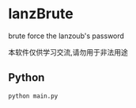 # lanzBrute
brute force the lanzoub's password 

本软件仅供学习交流,请勿用于非法用途

## Python
```
python main.py
```